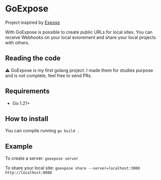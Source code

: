 GoExpose
===============

Project inspired by [Expose](https://github.dev/beyondcode/expose)

With GoExpose is possible to create public URLs for local sites. You can receive Webhooks on your local eviorement and share your local projects with others.

## Reading the code

⚠️ GoExpose is my first golang project. I made them for studies purpose and is not complete, feel free to send PRs.

## Requirements

 - Go 1.21+

 ## How to install

You can compile running `go build .`

## Example

To create a server: `goexpose server`

To share your local site: `goexpose share --server=localhost:3000 http://localhost:8080`

